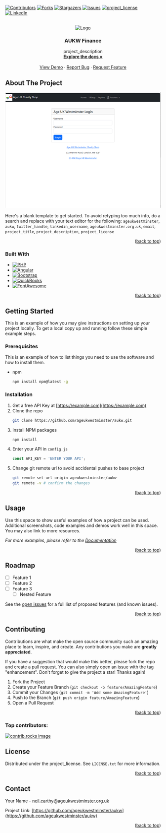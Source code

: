 <!-- Improved compatibility of back to top link: See: https://github.com/othneildrew/Best-README-Template/pull/73 -->
<a id="readme-top"></a>
<!--
*** Thanks for checking out the Best-README-Template. If you have a suggestion
*** that would make this better, please fork the repo and create a pull request
*** or simply open an issue with the tag "enhancement".
*** Don't forget to give the project a star!
*** Thanks again! Now go create something AMAZING! :D
-->



<!-- PROJECT SHIELDS -->
<!--
*** I'm using markdown "reference style" links for readability.
*** Reference links are enclosed in brackets [ ] instead of parentheses ( ).
*** See the bottom of this document for the declaration of the reference variables
*** for contributors-url, forks-url, etc. This is an optional, concise syntax you may use.
*** https://www.markdownguide.org/basic-syntax/#reference-style-links
-->
[![Contributors][contributors-shield]][contributors-url]
[![Forks][forks-shield]][forks-url]
[![Stargazers][stars-shield]][stars-url]
[![Issues][issues-shield]][issues-url]
[![project_license][license-shield]][license-url]
[![LinkedIn][linkedin-shield]][linkedin-url]



<!-- PROJECT LOGO -->
<br />
<div align="center">
  <a href="https://github.com/ageukwestminster/aukw">
    <img src="images/logo.png" alt="Logo" width="80" height="80">
  </a>

<h3 align="center">AUKW Finance</h3>

  <p align="center">
    project_description
    <br />
    <a href="https://github.com/ageukwestminster/aukw"><strong>Explore the docs »</strong></a>
    <br />
    <br />
    <a href="https://github.com/ageukwestminster/aukw">View Demo</a>
    ·
    <a href="https://github.com/ageukwestminster/aukw/issues/new?labels=bug&template=bug-report---.md">Report Bug</a>
    ·
    <a href="https://github.com/ageukwestminster/aukw/issues/new?labels=enhancement&template=feature-request---.md">Request Feature</a>
  </p>
</div>



<!-- ABOUT THE PROJECT -->
## About The Project

[![Product Name Screen Shot][product-screenshot]](https://example.com)

Here's a blank template to get started. To avoid retyping too much info, do a search and replace with your text editor for the following: `ageukwestminster`, `aukw`, `twitter_handle`, `linkedin_username`, `ageukwestminster.org.uk`, `email`, `project_title`, `project_description`, `project_license`

<p align="right">(<a href="#readme-top">back to top</a>)</p>



### Built With

* [![PHP][Php.net]][Php-url]
* [![Angular][Angular.io]][Angular-url]
* [![Bootstrap][Bootstrap.com]][Bootstrap-url]
* [![QuickBooks][QuickBooks-logo]][QuickBooks-url]
* [![FontAwesome][FontAwesome-logo]][FontAwesome-url]


<p align="right">(<a href="#readme-top">back to top</a>)</p>



<!-- GETTING STARTED -->
## Getting Started

This is an example of how you may give instructions on setting up your project locally.
To get a local copy up and running follow these simple example steps.

### Prerequisites

This is an example of how to list things you need to use the software and how to install them.
* npm
  ```sh
  npm install npm@latest -g
  ```

### Installation

1. Get a free API Key at [https://example.com](https://example.com)
2. Clone the repo
   ```sh
   git clone https://github.com/ageukwestminster/aukw.git
   ```
3. Install NPM packages
   ```sh
   npm install
   ```
4. Enter your API in `config.js`
   ```js
   const API_KEY = 'ENTER YOUR API';
   ```
5. Change git remote url to avoid accidental pushes to base project
   ```sh
   git remote set-url origin ageukwestminster/aukw
   git remote -v # confirm the changes
   ```

<p align="right">(<a href="#readme-top">back to top</a>)</p>



<!-- USAGE EXAMPLES -->
## Usage

Use this space to show useful examples of how a project can be used. Additional screenshots, code examples and demos work well in this space. You may also link to more resources.

_For more examples, please refer to the [Documentation](https://example.com)_

<p align="right">(<a href="#readme-top">back to top</a>)</p>



<!-- ROADMAP -->
## Roadmap

- [ ] Feature 1
- [ ] Feature 2
- [ ] Feature 3
    - [ ] Nested Feature

See the [open issues](https://github.com/ageukwestminster/aukw/issues) for a full list of proposed features (and known issues).

<p align="right">(<a href="#readme-top">back to top</a>)</p>



<!-- CONTRIBUTING -->
## Contributing

Contributions are what make the open source community such an amazing place to learn, inspire, and create. Any contributions you make are **greatly appreciated**.

If you have a suggestion that would make this better, please fork the repo and create a pull request. You can also simply open an issue with the tag "enhancement".
Don't forget to give the project a star! Thanks again!

1. Fork the Project
2. Create your Feature Branch (`git checkout -b feature/AmazingFeature`)
3. Commit your Changes (`git commit -m 'Add some AmazingFeature'`)
4. Push to the Branch (`git push origin feature/AmazingFeature`)
5. Open a Pull Request

<p align="right">(<a href="#readme-top">back to top</a>)</p>

### Top contributors:

<a href="https://github.com/ageukwestminster/aukw/graphs/contributors">
  <img src="https://contrib.rocks/image?repo=ageukwestminster/aukw" alt="contrib.rocks image" />
</a>



<!-- LICENSE -->
## License

Distributed under the project_license. See `LICENSE.txt` for more information.

<p align="right">(<a href="#readme-top">back to top</a>)</p>



<!-- CONTACT -->
## Contact

Your Name - neil.carthy@ageukwestminster.org.uk

Project Link: [https://github.com/ageukwestminster/aukw](https://github.com/ageukwestminster/aukw)

<p align="right">(<a href="#readme-top">back to top</a>)</p>





<!-- MARKDOWN LINKS & IMAGES -->
<!-- https://www.markdownguide.org/basic-syntax/#reference-style-links -->
[contributors-shield]: https://img.shields.io/github/contributors/ageukwestminster/aukw.svg?style=for-the-badge
[contributors-url]: https://github.com/ageukwestminster/aukw/graphs/contributors
[forks-shield]: https://img.shields.io/github/forks/ageukwestminster/aukw.svg?style=for-the-badge
[forks-url]: https://github.com/ageukwestminster/aukw/network/members
[stars-shield]: https://img.shields.io/github/stars/ageukwestminster/aukw.svg?style=for-the-badge
[stars-url]: https://github.com/ageukwestminster/aukw/stargazers
[issues-shield]: https://img.shields.io/github/issues/ageukwestminster/aukw.svg?style=for-the-badge
[issues-url]: https://github.com/ageukwestminster/aukw/issues
[license-shield]: https://img.shields.io/github/license/ageukwestminster/aukw.svg?style=for-the-badge
[license-url]: https://github.com/ageukwestminster/aukw/blob/master/LICENSE.txt
[linkedin-shield]: https://img.shields.io/badge/-LinkedIn-black.svg?style=for-the-badge&logo=linkedin&colorB=555
[linkedin-url]: https://linkedin.com/in/linkedin_username
[product-screenshot]: aukw-shop/src/assets/images/Frontpage.png
[Angular.io]: https://img.shields.io/badge/Angular-DD0031?style=for-the-badge&logo=angular&logoColor=white
[Angular-url]: https://angular.io/
[Bootstrap.com]: https://img.shields.io/badge/Bootstrap-563D7C?style=for-the-badge&logo=bootstrap&logoColor=white
[Bootstrap-url]: https://getbootstrap.com
[Php.net]: https://img.shields.io/badge/PHP-777BB4?&logo=php&logoColor=white
[Php-url]: https://www.php.net/
[QuickBooks-logo]: https://img.shields.io/badge/Quickbooks-2CA01C?style=for-the-badge&logo=quickbooks&logoColor=white
[QuickBooks-url]: https://quickbooks.intuit.com/
[FontAwesome-logo]: https://img.shields.io/badge/Fontawesome-538DD7?&logo=fontawesome&logoColor=white
[FontAwesome-url]: https://fontawesome.com/